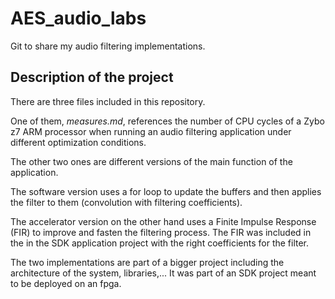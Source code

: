 # AES_audio_labs
Git to share my audio filtering implementations.

## Description of the project

There are three files included in this repository. 

One of them, *measures.md*, references the number of CPU cycles of a Zybo z7 ARM processor when running an audio filtering application under different optimization conditions.

The other two ones are different versions of the main function of the application. 

The software version uses a for loop to update the buffers and then applies the filter to them (convolution with filtering coefficients).

The accelerator version on the other hand uses a Finite Impulse Response (FIR) to improve and fasten the filtering process. The FIR was included in the in the SDK application project with the right coefficients for the filter.



The two implementations are part of a bigger project including the architecture of the system, libraries,...
It was part of an SDK project meant to be deployed on an fpga.

